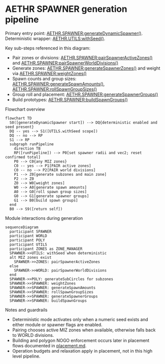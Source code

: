 # AETHR SPAWNER generation pipeline

Primary entry point: [AETHR.SPAWNER:generateDynamicSpawner()](dev/SPAWNER.lua:563). Deterministic wrapper: [AETHR.UTILS:withSeed()](dev/UTILS.lua:242).

Key sub-steps referenced in this diagram:
- Pair zones or divisions: [AETHR.SPAWNER:pairSpawnerActiveZones()](dev/SPAWNER.lua:760) and [AETHR.SPAWNER:pairSpawnerWorldDivisions()](dev/SPAWNER.lua:723)
- Generate zones: [AETHR.SPAWNER:generateSpawnerZones()](dev/SPAWNER.lua:2012) and weight via [AETHR.SPAWNER:weightZones()](dev/SPAWNER.lua:2148)
- Spawn counts and group sizes: [AETHR.SPAWNER:generateSpawnAmounts()](dev/SPAWNER.lua:1918), [AETHR.SPAWNER:rollSpawnGroupSizes()](dev/SPAWNER.lua:1876)
- Group roll and placement: [AETHR.SPAWNER:generateSpawnerGroups()](dev/SPAWNER.lua:660)
- Build prototypes: [AETHR.SPAWNER:buildSpawnGroups()](dev/SPAWNER.lua:684)

Flowchart overview

```mermaid
flowchart TD
  S0([generateDynamicSpawner start]) --> DQ{deterministic enabled and seed present}
  DQ -- yes --> S1([UTILS.withSeed scope])
  DQ -- no --> RP
  S1 --> RP
  subgraph runPipeline
    direction TB
    RP([runPipeline]) --> P0[set spawner radii and vec2; reset confirmed total]
    P0 --> C0{any MIZ zones}
    C0 -- yes --> P1[PAIR active zones]
    C0 -- no --> P2[PAIR world divisions]
    P1 --> Z0[generate subzones and main zone]
    P2 --> Z0
    Z0 --> W0[weight zones]
    W0 --> A0[generate spawn amounts]
    A0 --> G0[roll spawn group sizes]
    G0 --> G1[generate spawner groups]
    G1 --> B0[build spawn groups]
  end
  B0 --> S9([return self])
```

Module interactions during generation

```mermaid
sequenceDiagram
  participant SPAWNER
  participant WORLD
  participant POLY
  participant UTILS
  participant ZONES as ZONE_MANAGER
  SPAWNER->>UTILS: withSeed when deterministic
  alt MIZ zones exist
    SPAWNER->>ZONES: pairSpawnerActiveZones
  else
    SPAWNER->>WORLD: pairSpawnerWorldDivisions
  end
  SPAWNER->>POLY: generateSubCircles for subzones
  SPAWNER->>SPAWNER: weightZones
  SPAWNER->>SPAWNER: generateSpawnAmounts
  SPAWNER->>SPAWNER: rollSpawnGroupSizes
  SPAWNER->>SPAWNER: generateSpawnerGroups
  SPAWNER->>SPAWNER: buildSpawnGroups
```

Notes and guardrails

- Deterministic mode activates only when a numeric seed exists and either module or spawner flags are enabled.
- Pairing chooses active MIZ zones when available, otherwise falls back to WORLD divisions.
- Building and polygon NOGO enforcement occurs later in placement flows documented in [placement.md](docs/spawner/placement.md).
- Operation budgets and relaxation apply in placement, not in this high level pipeline.